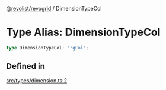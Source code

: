 [@revolist/revogrid](README.md) / DimensionTypeCol

# Type Alias: DimensionTypeCol

```ts
type DimensionTypeCol: "rgCol";
```

## Defined in

[src/types/dimension.ts:2](https://github.com/revolist/revogrid/blob/aad859c5867a15f34f8919817adea85dcff4ee63/src/types/dimension.ts#L2)
